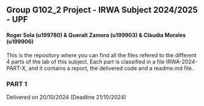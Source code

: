 ## Group G102_2 Project - IRWA Subject 2024/2025 - UPF

#### Roger Sola (u199780) & Queralt Zamora (u199903) & Clàudia Morales (u199906)


This is the repository where you can find all the files refered to the different 4 parts of the lab of this subject.
Each part is classified in a file IRWA-2024-PART-X, and it contains a report, the delivered code and a readme.md file.


### PART 1
Delivered on 20/10/2024 (Deadline 21/10/2024)
